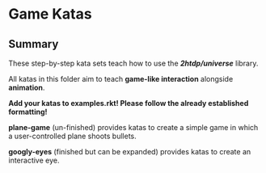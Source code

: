 # Game Katas

## Summary 

These step-by-step kata sets teach how to use the ___2htdp/universe___ library.

All katas in this folder aim to teach __game-like interaction__ alongside __animation__.

__Add your katas to examples.rkt! Please follow the already established formatting!__

__plane-game__ (un-finished) provides katas to create a simple game in which a user-controlled plane shoots bullets.

__googly-eyes__ (finished but can be expanded) provides katas to create an interactive eye.

